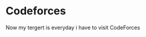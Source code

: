 # Codeforces

Now my tergert is everyday i have to visit <a src="https://codeforces.com">CodeForces</a> 

